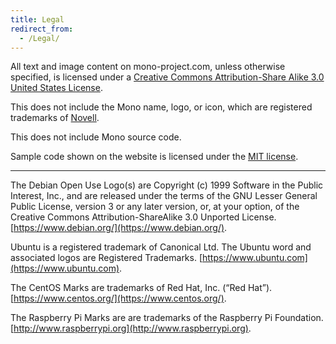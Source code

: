 ```yaml
---
title: Legal
redirect_from:
  - /Legal/
---
```


All text and image content on mono-project.com, unless otherwise specified, is licensed under a [Creative Commons Attribution-Share Alike 3.0 United States License](http://creativecommons.org/licenses/by-sa/3.0/us/).

This does not include the Mono name, logo, or icon, which are registered trademarks of [Novell](http://www.novell.com/linux).

This does not include Mono source code.

Sample code shown on the website is licensed under the [MIT license](https://opensource.org/licenses/MIT).

---

The Debian Open Use Logo(s) are Copyright (c) 1999 Software in the Public Interest, Inc., and are released under the terms of the GNU Lesser General Public License, version 3 or any later version, or, at your option, of the Creative Commons Attribution-ShareAlike 3.0 Unported License. [https://www.debian.org/](https://www.debian.org/).

Ubuntu is a registered trademark of Canonical Ltd. The Ubuntu word and associated logos are Registered Trademarks. [https://www.ubuntu.com](https://www.ubuntu.com).

The CentOS Marks are trademarks of Red Hat, Inc. (“Red Hat”). [https://www.centos.org/](https://www.centos.org/).

The Raspberry Pi Marks are are trademarks of the Raspberry Pi Foundation. [http://www.raspberrypi.org](http://www.raspberrypi.org).

